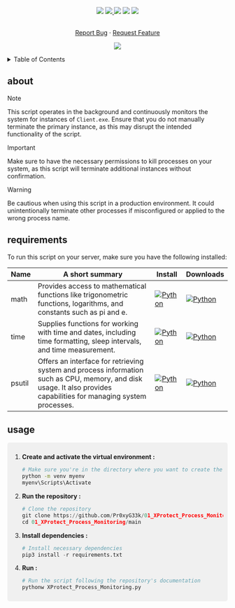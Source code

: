 <!--   my-icons -->
<p align="center">
</a>
    <a href="https://github.com/Pr0xyG33k/01_XProtect_Process_Monitoring/"><img src="https://img.shields.io/badge/status-update-greengreen.svg?style=for-the-badge"></a>
    <a href="https://github.com/Pr0xyG33k/01_XProtect_Process_Monitoring/graphs/contributors"><img src="https://img.shields.io/github/contributors/Pr0xyG33k/01_XProtect_Process_Monitoring?style=for-the-badge">
    <a href="https://github.com/Pr0xyG33k/01_XProtect_Process_Monitoring/stargazers"><img src="https://img.shields.io/github/stars/Pr0xyG33k/01_XProtect_Process_Monitoring?style=for-the-badge"></a>
    <a href="https://github.com/Pr0xyG33k/01_XProtect_Process_Monitoring/network/members"><img src="https://img.shields.io/github/forks/Pr0xyG33k/01_XProtect_Process_Monitoring.svg?style=for-the-badge"></a>
    <a href="https://github.com/Pr0xyG33k/01_XProtect_Process_Monitoring/issues"><img src="https://img.shields.io/github/issues/Pr0xyG33k/01_XProtect_Process_Monitoring.svg?style=for-the-badge"></a>
</p>

<!-- PROJECT LOGO -->
  <p align="center">
    <br />
    <a href="https://github.com/Pr0xyG33k/01_XProtect_Process_Monitoring/issues">Report Bug</a>
    ·
    <a href="https://github.com/Pr0xyG33k/01_XProtect_Process_Monitoring/pulls">Request Feature</a>
  </p>
</div>

<!--   my-ticker -->
<p align="center">
<img src="https://capsule-render.vercel.app/api?type=waving&color=gradient&height=200&section=header&text=Process%20Monitoring&fontSize=60&fontAlignY=35&animation=twinkling&fontColor=gradient" />
</p>

<!-- TABLE OF CONTENTS -->
<details>
  <summary>Table of Contents</summary>
  <ol>
    <li><a href="#about">about</a></li>
    <li><a href="#requirements">requirements</a></li>
    <li><a href="#usage">usage</a></li>
  </ol>
</details>

<!-- ABOUT -->
<h2>about</h2>
<div align="center">
</div>

> [!NOTE]   
> This script operates in the background and continuously monitors the system for instances of `Client.exe`. Ensure that you do not manually terminate the primary instance, as this may disrupt the intended functionality of the script.

> [!IMPORTANT]  
> Make sure to have the necessary permissions to kill processes on your system, as this script will terminate additional instances without confirmation.

> [!WARNING]  
> Be cautious when using this script in a production environment. It could unintentionally terminate other processes if misconfigured or applied to the wrong process name.

<!-- REQUIREMENTS -->
<h2>requirements</h2>
<div align="center">
</div>
<div align="center">
</div>

<!-- Necessary installations -->
To run this script on your server, make sure you have the following installed:

| Name     | A short summary                                                  | Install   | Downloads |
| -------- | ---------------------------------------------------------------- | --------- | --------- |
| math     | Provides access to mathematical functions like trigonometric functions, logarithms, and constants such as pi and e.        | [![Python](https://img.shields.io/pypi/v/python-math?color=blue&label=python)](https://pypi.org/project/python-math/) | [![Python](https://pepy.tech/badge/python-math)](https://pypi.org/project/python-math/#files) |
| time     | Supplies functions for working with time and dates, including time formatting, sleep intervals, and time measurement.    | [![Python](https://img.shields.io/pypi/v/TIME-python?color=blue&label=python)](https://pypi.org/project/TIME-python/) | [![Python](https://pepy.tech/badge/TIME-python)](https://pypi.org/project/TIME-python/#files) |
| psutil   | Offers an interface for retrieving system and process information such as CPU, memory, and disk usage. It also provides capabilities for managing system processes. | [![Python](https://img.shields.io/pypi/v/psutil?color=blue&label=python)](https://pypi.org/project/psutil/) | [![Python](https://pepy.tech/badge/psutil)](https://pypi.org/project/psutil/#files) |

<!-- USAGE -->
<h2>usage</h2>
<div align="center">
</div>
<div align="center">
</div>
<div style="border-radius: 5px; background-color: #f0f0f0; padding: 10px;">

1. **Create and activate the virtual environment :**
   ```bash
   # Make sure you're in the directory where you want to create the virtual environment
   python -m venv myenv
   myenv\Scripts\Activate
   ```
   
2. **Run the repository :**
    ```py
    # Clone the repository
    git clone https://github.com/Pr0xyG33k/01_XProtect_Process_Monitoring.git
    cd 01_XProtect_Process_Monitoring/main
    ```
3. **Install dependencies :**
    ```py
    # Install necessary dependencies
    pip3 install -r requirements.txt
    ```
    
4. **Run :**
    ```python
    # Run the script following the repository's documentation
    pythonw XProtect_Process_Monitoring.py
    ```
